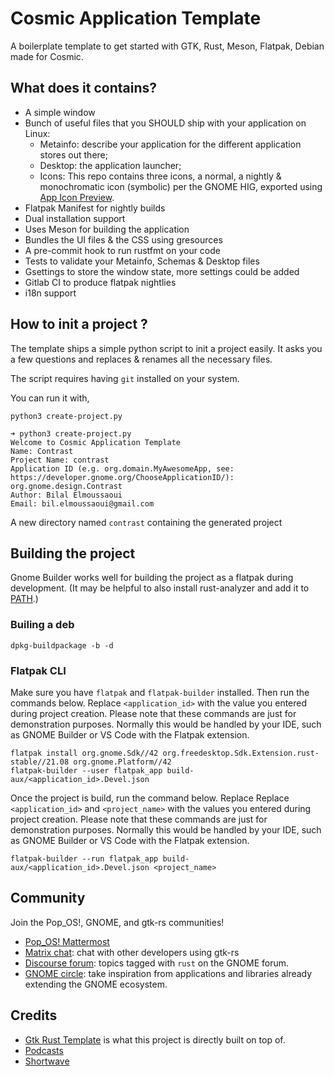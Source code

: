 # Cosmic Application Template

A boilerplate template to get started with GTK, Rust, Meson, Flatpak, Debian made for Cosmic.

## What does it contains?

- A simple window
- Bunch of useful files that you SHOULD ship with your application on Linux:
  - Metainfo: describe your application for the different application stores out there;
  - Desktop: the application launcher;
  - Icons: This repo contains three icons, a normal, a nightly & monochromatic icon (symbolic) per the GNOME HIG, exported using [App Icon Preview](https://flathub.org/apps/details/org.gnome.design.AppIconPreview).
- Flatpak Manifest for nightly builds
- Dual installation support
- Uses Meson for building the application
- Bundles the UI files & the CSS using gresources
- A pre-commit hook to run rustfmt on your code
- Tests to validate your Metainfo, Schemas & Desktop files
- Gsettings to store the window state, more settings could be added
- Gitlab CI to produce flatpak nightlies
- i18n support

## How to init a project ?

The template ships a simple python script to init a project easily. It asks you a few questions and replaces & renames all the necessary files.

The script requires having `git` installed on your system.

You can run it with,

```shell
python3 create-project.py
```

```shell
➜ python3 create-project.py
Welcome to Cosmic Application Template
Name: Contrast
Project Name: contrast
Application ID (e.g. org.domain.MyAwesomeApp, see: https://developer.gnome.org/ChooseApplicationID/): org.gnome.design.Contrast
Author: Bilal Elmoussaoui
Email: bil.elmoussaoui@gmail.com
```

A new directory named `contrast` containing the generated project

## Building the project

Gnome Builder works well for building the project as a flatpak during development. (It may be helpful to also install rust-analyzer and add it to [PATH](https://rust-analyzer.github.io/manual.html#rust-analyzer-language-server-binary).)

### Builing a deb
`dpkg-buildpackage -b -d`

### Flatpak CLI
Make sure you have `flatpak` and `flatpak-builder` installed. Then run the commands below. Replace `<application_id>` with the value you entered during project creation. Please note that these commands are just for demonstration purposes. Normally this would be handled by your IDE, such as GNOME Builder or VS Code with the Flatpak extension.

```
flatpak install org.gnome.Sdk//42 org.freedesktop.Sdk.Extension.rust-stable//21.08 org.gnome.Platform//42
flatpak-builder --user flatpak_app build-aux/<application_id>.Devel.json
```

Once the project is build, run the command below. Replace Replace `<application_id>` and `<project_name>` with the values you entered during project creation. Please note that these commands are just for demonstration purposes. Normally this would be handled by your IDE, such as GNOME Builder or VS Code with the Flatpak extension.

```
flatpak-builder --run flatpak_app build-aux/<application_id>.Devel.json <project_name>
```

## Community

Join the  Pop_OS!, GNOME, and gtk-rs communities!
- [Pop_OS! Mattermost](https://chat.pop-os.org/)
- [Matrix chat](https://matrix.to/#/#rust:gnome.org): chat with other developers using gtk-rs
- [Discourse forum](https://discourse.gnome.org/tag/rust): topics tagged with `rust` on the GNOME forum.
- [GNOME circle](https://circle.gnome.org/): take inspiration from applications and libraries already extending the GNOME ecosystem.

## Credits

- [Gtk Rust Template](https://gitlab.gnome.org/World/Rust/gtk-rust-template/-/tree/master/) is what this project is directly built on top of.
- [Podcasts](https://gitlab.gnome.org/World/podcasts)
- [Shortwave](https://gitlab.gnome.org/World/Shortwave)
